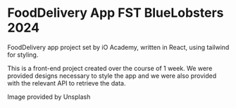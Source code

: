 # FoodDelivery App FST BlueLobsters 2024

FoodDelivery app project set by iO Academy, written in React, using tailwind for styling.

This is a front-end project created over the course of 1 week. We were provided designs necessary to style the app and we were also provided with the relevant API to retrieve the data.

Image provided by Unsplash
